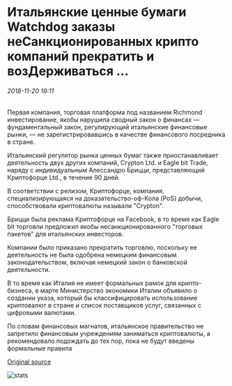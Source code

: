 # Итальянские ценные бумаги Watchdog заказы неСанкционированных крипто компаний прекратить и возДерживаться ...

###### 2018-11-20 19:11

Первая компания, торговая платформа под названием Richmond инвестирование, якобы нарушила сводный закон о финансах — фундаментальный закон, регулирующий итальянские финансовые рынки, — не зарегистрировавшись в качестве финансового посредника в стране.

Итальянский регулятор рынка ценных бумаг также приостанавливает деятельность двух других компаний, Crypton Ltd. и Eagle bit Trade, наряду с индивидуальным Алессандро Брицци, представляющий Криптофорце Ltd., в течение 90 дней.

В соответствии с релизом, Криптофорце, компания, специализирующаяся на доказательство-оф-Кола (PoS) добычи, способствовали криптовалюты называли "Crypton".

Брицци была реклама Криптофорце на Facebook, в то время как Eagle bit торговли предложил якобы несанкционированного "торговых пакетов" для итальянских инвесторов.

Компании было приказано прекратить торговлю, поскольку ее деятельность не была одобрена немецким финансовым законодательством, включая немецкий закон о банковской деятельности.

В то время как Италия не имеет формальных рамок для крипто-бизнеса, в марте Министерство экономики Италии объявило о создании указа, который бы классифицировать использование криптовалют в стране и список поставщиков услуг, связанных с цифровыми валютами.

По словам финансовых магнатов, итальянское правительство не запретило финансовым учреждениям заниматься криптовалюты, а рекомендовало подождать до тех пор, пока не будут введены формальные правила

[Original source](https://cointelegraph.com/news/italian-securities-watchdog-orders-unauthorized-crypto-companies-to-cease-and-desist)

![stats](https://c.statcounter.com/11760860/0/a89fa40b/1/ "stats")